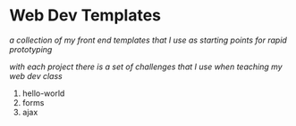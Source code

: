 # Web Dev Templates

_a collection of my front end templates that I use as starting points for rapid prototyping_

_with each project there is a set of challenges that I use when teaching my web dev class_

1. hello-world
2. forms
3. ajax

